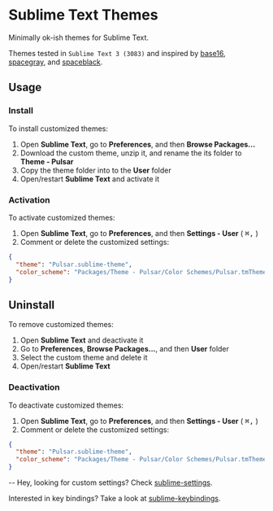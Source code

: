 <!-- TODO: Submit theme to Package Control and adjust usage instructions accordingly -->

# Sublime Text Themes
Minimally ok-ish themes for Sublime Text.

Themes tested in `Sublime Text 3 (3083)` and inspired by [base16](https://github.com/chriskempson/base16), [spacegray](https://github.com/kkga/spacegray), and [spaceblack](https://github.com/TheBaronHimself/Spaceblack).

<!-- ![screenshot](https://raw.githubusercontent.com/adrfer/sublime-themes/master/Screenshot.png) -->

## Usage

### Install

To install customized themes:

1. Open **Sublime Text**, go to **Preferences**, and then **Browse Packages...**
2. Download the custom theme, unzip it, and rename the its folder to **Theme - Pulsar**
3. Copy the theme folder into to the **User** folder
4. Open/restart **Sublime Text** and activate it

### Activation

To activate customized themes:

1. Open **Sublime Text**, go to **Preferences**, and then **Settings - User** ( <kbd>⌘</kbd><kbd>,</kbd> )
2. Comment or delete the customized settings:

```json
{
  "theme": "Pulsar.sublime-theme",
  "color_scheme": "Packages/Theme - Pulsar/Color Schemes/Pulsar.tmTheme"
}
```

## Uninstall

To remove customized themes:

1. Open **Sublime Text** and deactivate it
2. Go to **Preferences**, **Browse Packages...**, and then **User** folder
3. Select the custom theme and delete it
4. Open/restart **Sublime Text**

### Deactivation

To deactivate customized themes:

1. Open **Sublime Text**, go to **Preferences**, and then **Settings - User** ( <kbd>⌘</kbd><kbd>,</kbd> )
2. Comment or delete the customized settings:

```json
{
  "theme": "Pulsar.sublime-theme",
  "color_scheme": "Packages/Theme - Pulsar/Color Schemes/Pulsar.tmTheme"
}
```

--
Hey, looking for custom settings? Check [sublime-settings](https://github.com/adrfer/sublime-settings).

Interested in key bindings? Take a look at [sublime-keybindings](https://github.com/adrfer/sublime-keybindings).